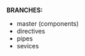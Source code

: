 <strong>BRANCHES:</strong><br>
<ul>
  <li>master (components)</li>
  <li>directives</li>
  <li>pipes</li>
  <li>sevices</li>
</ul>
